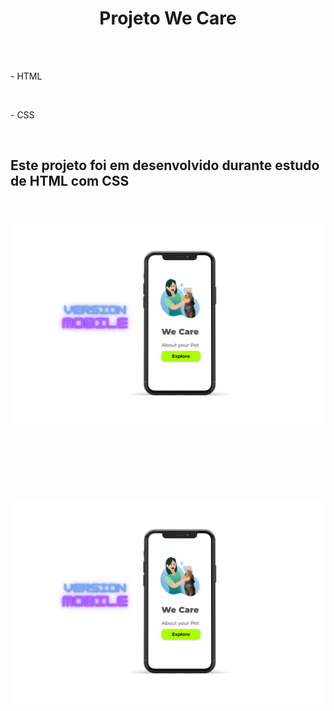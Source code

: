 <h1 align="center">Projeto We Care</h1>
<br><br>
<p>- HTML</p>
<br>
<p>- CSS</p>
<br>
<h2>Este projeto foi em desenvolvido durante estudo de HTML com CSS <h2>
<br>

  <img src = "https://github.com/LuizCGsilva/Project-We-Care/blob/master/img/mobilepet.png?raw=true">
  
  <br><br><br>

  <img src = "https://github.com/LuizCGsilva/Project-We-Care/blob/master/img/mobilepet.png?raw=true">